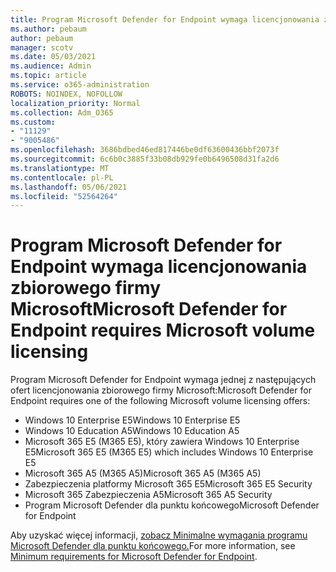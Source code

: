 ```yaml
---
title: Program Microsoft Defender for Endpoint wymaga licencjonowania zbiorowego firmy Microsoft
ms.author: pebaum
author: pebaum
manager: scotv
ms.date: 05/03/2021
ms.audience: Admin
ms.topic: article
ms.service: o365-administration
ROBOTS: NOINDEX, NOFOLLOW
localization_priority: Normal
ms.collection: Adm_O365
ms.custom:
- "11129"
- "9005486"
ms.openlocfilehash: 3686bdbed46ed817446be0df63600436bbf2073f
ms.sourcegitcommit: 6c6b0c3885f33b08db929fe0b6496508d31fa2d6
ms.translationtype: MT
ms.contentlocale: pl-PL
ms.lasthandoff: 05/06/2021
ms.locfileid: "52564264"
---
```

# <a name="microsoft-defender-for-endpoint-requires-microsoft-volume-licensing"></a><span data-ttu-id="ef01e-102">Program Microsoft Defender for Endpoint wymaga licencjonowania zbiorowego firmy Microsoft</span><span class="sxs-lookup"><span data-stu-id="ef01e-102">Microsoft Defender for Endpoint requires Microsoft volume licensing</span></span>

<span data-ttu-id="ef01e-103">Program Microsoft Defender for Endpoint wymaga jednej z następujących ofert licencjonowania zbiorowego firmy Microsoft:</span><span class="sxs-lookup"><span data-stu-id="ef01e-103">Microsoft Defender for Endpoint requires one of the following Microsoft volume licensing offers:</span></span>

- <span data-ttu-id="ef01e-104">Windows 10 Enterprise E5</span><span class="sxs-lookup"><span data-stu-id="ef01e-104">Windows 10 Enterprise E5</span></span>
- <span data-ttu-id="ef01e-105">Windows 10 Education A5</span><span class="sxs-lookup"><span data-stu-id="ef01e-105">Windows 10 Education A5</span></span>
- <span data-ttu-id="ef01e-106">Microsoft 365 E5 (M365 E5), który zawiera Windows 10 Enterprise E5</span><span class="sxs-lookup"><span data-stu-id="ef01e-106">Microsoft 365 E5 (M365 E5) which includes Windows 10 Enterprise E5</span></span>
- <span data-ttu-id="ef01e-107">Microsoft 365 A5 (M365 A5)</span><span class="sxs-lookup"><span data-stu-id="ef01e-107">Microsoft 365 A5 (M365 A5)</span></span>
- <span data-ttu-id="ef01e-108">Zabezpieczenia platformy Microsoft 365 E5</span><span class="sxs-lookup"><span data-stu-id="ef01e-108">Microsoft 365 E5 Security</span></span>
- <span data-ttu-id="ef01e-109">Microsoft 365 Zabezpieczenia A5</span><span class="sxs-lookup"><span data-stu-id="ef01e-109">Microsoft 365 A5 Security</span></span>
- <span data-ttu-id="ef01e-110">Program Microsoft Defender dla punktu końcowego</span><span class="sxs-lookup"><span data-stu-id="ef01e-110">Microsoft Defender for Endpoint</span></span>

<span data-ttu-id="ef01e-111">Aby uzyskać więcej informacji, [zobacz Minimalne wymagania programu Microsoft Defender dla punktu końcowego.](https://docs.microsoft.com/microsoft-365/security/defender-endpoint/minimum-requirements)</span><span class="sxs-lookup"><span data-stu-id="ef01e-111">For more information, see [Minimum requirements for Microsoft Defender for Endpoint](https://docs.microsoft.com/microsoft-365/security/defender-endpoint/minimum-requirements).</span></span>